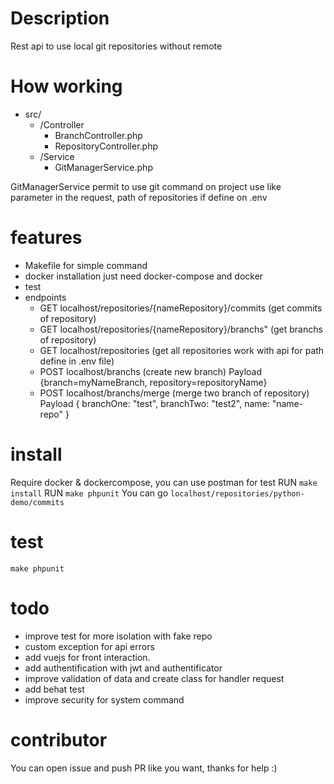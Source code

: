 # Description
Rest api to use local git repositories without remote

# How working 
* src/
    * /Controller
        * BranchController.php
        * RepositoryController.php
    * /Service
        * GitManagerService.php

GitManagerService permit to use git command on project use like parameter in the request, path of repositories if define
on .env

# features
* Makefile  for simple command
* docker installation just need docker-compose and docker
* test 
* endpoints
    * GET localhost/repositories/{nameRepository}/commits (get commits of repository)
    * GET localhost/repositories/{nameRepository}/branchs" (get branchs of repository)
    * GET localhost/repositories (get all repositories work with api for path define in .env file)
    * POST localhost/branchs (create new branch) Payload {branch=myNameBranch, repository=repositoryName}
    * POST localhost/branchs/merge (merge two branch of repository)  Payload {
                                                                                branchOne: "test",
                                                                                branchTwo: "test2",
                                                                                name: "name-repo"
                                                                      } 



# install
Require  docker & dockercompose, you can use postman for test
RUN `make install`
RUN `make phpunit`
You can go `localhost/repositories/python-demo/commits`

# test

`make phpunit`

# todo
- improve test for more isolation with fake repo
- custom exception for api errors
- add vuejs for front interaction.
- add authentification with jwt and authentificator
- improve validation of data and create class for handler request
- add behat test
- improve security for system command

# contributor
You can open issue and push PR like you want, thanks for help :)
